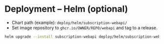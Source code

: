 # Deployment – Helm (optional)

- Chart path (example): `deploy/helm/subscription-webapi/`
- Set image repository to `ghcr.io/OWNER/REPO/webapi` and tag to a release.

```bash
helm upgrade --install subscription-webapi deploy/helm/subscription-webapi -n subscription --create-namespace   --set image.repository=ghcr.io/OWNER/REPO/webapi   --set image.tag=v1.0.0
```
